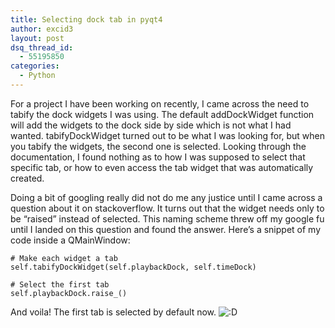 ```yaml
---
title: Selecting dock tab in pyqt4
author: excid3
layout: post
dsq_thread_id:
  - 55195850
categories:
  - Python
---
```

For a project I have been working on recently, I came across the need to tabify the dock widgets I was using. The default addDockWidget function will add the widgets to the dock side by side which is not what I had wanted. tabifyDockWidget turned out to be what I was looking for, but when you tabify the widgets, the second one is selected. Looking through the documentation, I found nothing as to how I was supposed to select that specific tab, or how to even access the tab widget that was automatically created.

Doing a bit of googling really did not do me any justice until I came across a question about it on stackoverflow. It turns out that the widget needs only to be “raised” instead of selected. This naming scheme threw off my google fu until I landed on this question and found the answer. Here’s a snippet of my code inside a QMainWindow:


    # Make each widget a tab
    self.tabifyDockWidget(self.playbackDock, self.timeDock)

    # Select the first tab
    self.playbackDock.raise_()


And voila! The first tab is selected by default now. ![:D][1]

   [1]: http://excid3.com/blog/wp-includes/images/smilies/icon_biggrin.gif
